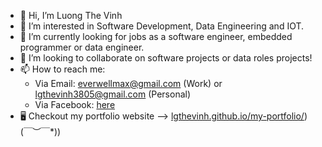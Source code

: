 - 👋 Hi, I’m Luong The Vinh
- 👀 I’m interested in Software Development, Data Engineering and IOT.
- 🌱 I’m currently looking for jobs as a software engineer, embedded programmer or data engineer.
- 💞️ I’m looking to collaborate on software projects or data roles projects!
- 📫 How to reach me:
  + Via Email: everwellmax@gmail.com (Work) or lgthevinh3805@gmail.com (Personal)
  + Via Facebook: [here](https://www.facebook.com/vinh.luongthe.14811) 
- 🖥 Checkout my portfolio website --> [lgthevinh.github.io/my-portfolio/](https://lgthevinh.github.io/my-portfolio/)) \(￣︶￣*\))

